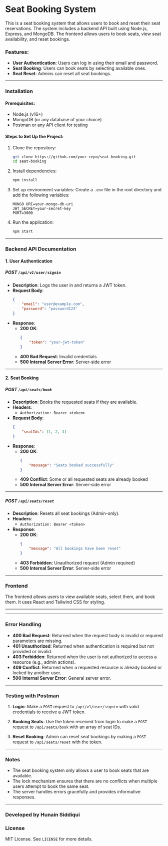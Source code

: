 # Seat Booking System

This is a seat booking system that allows users to book and reset their seat reservations. The system includes a backend API built using Node.js, Express, and MongoDB. The frontend allows users to book seats, view seat availability, and reset bookings.

### Features:
- **User Authentication**: Users can log in using their email and password.
- **Seat Booking**: Users can book seats by selecting available ones.
- **Seat Reset**: Admins can reset all seat bookings.


---

### Installation

#### Prerequisites:
- Node.js (v16+)
- MongoDB (or any database of your choice)
- Postman or any API client for testing

#### Steps to Set Up the Project:

1. Clone the repository:
    ```bash
    git clone https://github.com/your-repo/seat-booking.git
    cd seat-booking
    ```

2. Install dependencies:
    ```bash
    npm install
    ```

3. Set up environment variables:
    Create a `.env` file in the root directory and add the following variables:
    ```
    MONGO_URI=your-mongo-db-uri
    JWT_SECRET=your-secret-key
    PORT=3000
    ```

4. Run the application:
    ```bash
    npm start
    ```

---

### Backend API Documentation

#### 1. **User Authentication**

##### POST `/api/v1/user/signin`
- **Description**: Logs the user in and returns a JWT token.
- **Request Body**:
    ```json
    {
        "email": "user@example.com",
        "password": "password123"
    }
    ```
- **Response**:
    - **200 OK**:
        ```json
        {
            "token": "your-jwt-token"
        }
        ```
    - **400 Bad Request**: Invalid credentials
    - **500 Internal Server Error**: Server-side error

---

#### 2. **Seat Booking**

##### POST `/api/seats/book`
- **Description**: Books the requested seats if they are available.
- **Headers**:
    - `Authorization: Bearer <token>`
- **Request Body**:
    ```json
    {
        "seatIds": [1, 2, 3] 
    }
    ```
- **Response**:
    - **200 OK**:
        ```json
        {
            "message": "Seats booked successfully"
        }
        ```
    - **409 Conflict**: Some or all requested seats are already booked
    - **500 Internal Server Error**: Server-side error

---

##### POST `/api/seats/reset`
- **Description**: Resets all seat bookings (Admin-only).
- **Headers**:
    - `Authorization: Bearer <token>`
- **Response**:
    - **200 OK**:
        ```json
        {
            "message": "All bookings have been reset"
        }
        ```
    - **403 Forbidden**: Unauthorized request (Admin required)
    - **500 Internal Server Error**: Server-side error

---




### Frontend

The frontend allows users to view available seats, select them, and book them. It uses React and Tailwind CSS for styling.

---

---



### Error Handling

- **400 Bad Request**: Returned when the request body is invalid or required parameters are missing.
- **401 Unauthorized**: Returned when authentication is required but not provided or invalid.
- **403 Forbidden**: Returned when the user is not authorized to access a resource (e.g., admin actions).
- **409 Conflict**: Returned when a requested resource is already booked or locked by another user.
- **500 Internal Server Error**: General server error.

---

### Testing with Postman

1. **Login**: Make a `POST` request to `/api/v1/user/signin` with valid credentials to receive a JWT token.

2. **Booking Seats**: Use the token received from login to make a `POST` request to `/api/seats/book` with an array of seat IDs.

3. **Reset Booking**: Admin can reset seat bookings by making a `POST` request to `/api/seats/reset` with the token.

---

### Notes

- The seat booking system only allows a user to book seats that are available.
- The lock mechanism ensures that there are no conflicts when multiple users attempt to book the same seat.
- The server handles errors gracefully and provides informative responses.

---
### Developed by Hunain Siddiqui

### License

MIT License. See `LICENSE` for more details.
